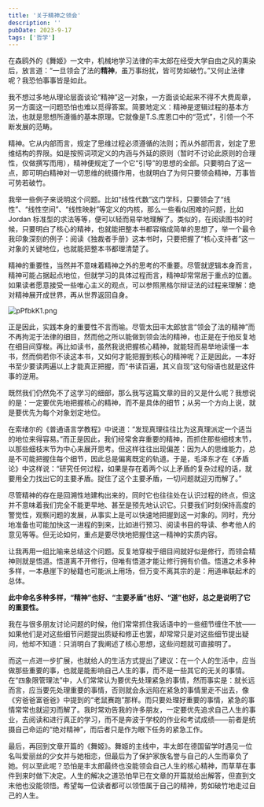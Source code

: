 ```yaml
---
title: '关于精神之领会'
description: ''
pubDate: 2023-9-17
tags: ['哲学']
---
```


在森鸥外的《舞姬》一文中，机械地学习法律的丰太郎在经受大学自由之风的熏染后，放言道：“一旦领会了法的**精神**，虽万事纷扰，皆可势如破竹。”又何止法律呢？我恐怕事事皆是如此。

我不想过多地从理论层面谈论“精神”这一对象，一方面谈论起来不得不大费周章，另一方面这一问题恐怕也难以觅得答案。简要地定义：精神是逻辑过程的基本方法，也就是思想所遵循的基本原理。它就像是T.S.库恩口中的“范式”，引领一个不断发展的范畴。

精神。它从内部而言，规定了思维过程必须遵循的法则；而从外部而言，划定了思维结构的界限。如是按照词项定义的内涵与外延的原则（暂时不讨论此原则的合理性，仅做撰写而用），精神便规定了一个它“引导”的思想的全部。只要明白了这一点，即可明白精神对一切思维的统摄作用，也就明白了为何只要领会精神，万事皆可势若破竹。

我举一些例子来说明这个问题。比如“线性代数”这门学科，只要领会了“线性”、“线性空间”、“线性映射”等定义的内核，那么一些看似困难的问题，比如 Jordan 标准型的求法等等，便可以轻而易举地理解了。类似的，在阅读图书的时候，只要明白了核心的精神，也就能把整本书都容缩成简单的思想了，举一个最令我印象深刻的例子：阅读《独裁者手册》这本书时，只要把握了“核心支持者”这一对象的关键地位，也就能把整本书都理清楚了。

精神的重要性，当然并不意味着精神之外的思考的不重要。尽管就逻辑本身而言，精神可能占据起点地位，但就学习的具体过程而言，精神却常常居于重点的位置。如果读者愿意接受一些唯心主义的观点，可以参照黑格尔辩证法的过程来理解：绝对精神展开成世界，再从世界返回自身。

![pPfbkK1.png](https://z1.ax1x.com/2023/09/17/pPfbkK1.png)

正是因此，实践本身的重要性不言而喻。尽管太田丰太郎放言“领会了法的精神”而不再拘泥于法律的细目，然而他之所以能做到领会法的精神，也正是在于他反复地在细目间穿梭。再比如读书，虽然我说把握核心精神，就能轻而易举地读懂一本书，然而倘若你不读这本书，又如何才能把握到核心的精神呢？正是因此，一本好书至少要读两遍以上才能真正把握，而“书读百遍，其义自现”这句俗语也就是这件事的逆用。

既然我们仍然免不了这学习的细部，那么我写这篇文章的目的又是什么呢？我想说的是：一定要优先地把握核心的精神，而不是具体的细节；从另一个方向上说，就是要优先为每个对象划定地位。

在索绪尔的《普通语言学教程》中说道：“发现真理往往比为这真理派定一个适当的地位来得容易。”而正是因此，我们经常舍弃重要的精神，而抓住那些细枝末节，以那些细枝末节为中心来展开思考。但这样往往出现偏差：因为人的思维能力，总是不可能把握住每个细节，因此总是偏离既定的轨道。于是，毛泽东才在《矛盾论》中这样说：“研究任何过程，如果是存在着两个以上矛盾的复杂过程的话，就要用全力找出它的主要矛盾。捉住了这个主要矛盾，一切问题就迎刃而解了。”

尽管精神的存在是回溯性地建构出来的，同时它也往往处在认识过程的终点，但这并不意味着我们完全不能更早地、甚至是预先地认识它。只要我们时刻保持高度的警觉性，观察问题的发展，从事实上是可以快速地把握到这一对象的。同时，充分地准备也可能加快这一进程的到来，比如进行预习、阅读书目的导读、参考他人的意见等等。但无论如何，重点是要尽快地把握住这一精神的实质内容。

让我再用一组比喻来总结这个问题。反复地穿梭于细目间就好似是修行，而领会精神则就是悟道。悟道离不开修行，但唯有悟道才能让修行拥有价值。悟道之术多种多样，一本悬崖下的秘籍也可能派上用场，但万变不离其宗的是：用道串联起术的总体。

**此中命名多种多样，“精神”也好、“主要矛盾”也好、“道”也好，总之是说明了它的重要性。**

我在与很多朋友讨论问题的时候，他们常常抓住我话语中的一些细节缠住不放——如果他们是对这些细节问题提出质疑和修正也罢，却常常只是对这些细节提出疑问，他却不知道：只消明白了我阐述了核心思想，这些问题就可直接明了。

而这一点进一步扩展，也就给人的生活方式提出了建议：在一个人的生活中，应当做那些重要的事，也就是能影响自己人生的事，而不是一些其它的无关的事情。在“四象限管理法”中，人们常常认为要优先处理紧急的事情，然而事实是：就长远而言，应当要先处理重要的事情，否则就会永远陷在紧急的事情里走不出去，像《穷爸爸富爸爸》中提到的“老鼠赛跑”那样。而只要处理好重要的事情，紧急的事情常常也就迎刃而解了。我时常劝告我的许多朋友，一定要优先追求自己人生的事业，去阅读和进行真正的学习，而不是奔波于学校的作业和考试成绩——前者是统摄自己命运的“绝对精神”，而后者只是作为眼下任务的紧急工作。

最后，再回到文章开篇的《舞姬》。舞姬的主线中，丰太郎在德国留学时遇见一位名叫爱丽丝的少女并与她相恋，但最后为了保护家族名誉与自己的人生而辜负了她。何以至此呢？恐怕是丰太郎最终也没能领会自己人生的核心精神，而草草在事件到来时做下决定。人生的解决之道恐怕早已在文章的开篇就给出解答，但直到文末他也没能领悟。希望每一位读者都可以领悟属于自己的精神，势如破竹地走过自己的人生。






